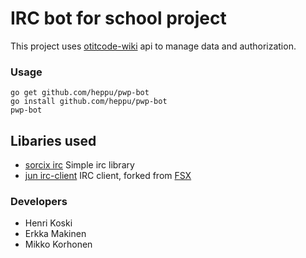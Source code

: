 # IRC bot for school project

This project uses [otitcode-wiki](https://github.com/egetin/otitcode-wiki) api to manage data and authorization.

### Usage
```shell
go get github.com/heppu/pwp-bot
go install github.com/heppu/pwp-bot
pwp-bot
```
## Libaries used
- [sorcix irc](https://github.com/sorcix/irc) Simple irc library
- [jun irc-client](https://github.com/heppu/jun) IRC client, forked from [FSX](https://github.com/FSX/jun)


### Developers
 - Henri Koski
 - Erkka Makinen
 - Mikko Korhonen
